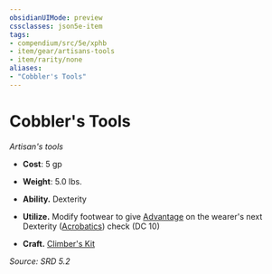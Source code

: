 ```yaml
---
obsidianUIMode: preview
cssclasses: json5e-item
tags:
- compendium/src/5e/xphb
- item/gear/artisans-tools
- item/rarity/none
aliases: 
- "Cobbler's Tools"
---
```

# Cobbler's Tools
*Artisan's tools*  

- **Cost**: 5 gp
- **Weight**: 5.0 lbs.

- **Ability.** Dexterity  
- **Utilize.** Modify footwear to give [Advantage](advantage-xphb.md) on the wearer's next Dexterity ([Acrobatics](skills.md#Acrobatics)) check (DC 10)  
- **Craft.** [Climber's Kit](climbers-kit-xphb.md)  

*Source: SRD 5.2*